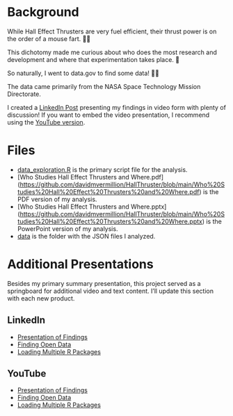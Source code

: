 # Background

While Hall Effect Thrusters are very fuel efficient, their thrust power is on the order of a mouse fart. 🐁💨

This dichotomy made me curious about who does the most research and development and where that experimentation takes place. 🤔

So naturally, I went to data.gov to find some data! 🕵️‍♂️

The data came primarily from the NASA Space Technology Mission Directorate.

I created a [LinkedIn Post](https://www.linkedin.com/posts/davidmvermillion_vdsml-space-spacewithdavid-activity-6951559448729440257-qbBS?) presenting my findings in video form with plenty of discussion! If you want to embed the video presentation, I recommend using the [YouTube version](https://youtu.be/lZw_Q-ir70M).

# Files

- [data_exploration.R](https://github.com/davidmvermillion/HallThruster/blob/main/data_exploration.R) is the primary script file for the analysis.
- [Who Studies Hall Effect Thrusters and Where.pdf] (https://github.com/davidmvermillion/HallThruster/blob/main/Who%20Studies%20Hall%20Effect%20Thrusters%20and%20Where.pdf) is the PDF version of my analysis.
- [Who Studies Hall Effect Thrusters and Where.pptx] (https://github.com/davidmvermillion/HallThruster/blob/main/Who%20Studies%20Hall%20Effect%20Thrusters%20and%20Where.pptx) is the PowerPoint version of my analysis.
- [data](https://github.com/davidmvermillion/HallThruster/tree/main/data) is the folder with the JSON files I analyzed.

# Additional Presentations

Besides my primary summary presentation, this project served as a springboard for additional video and text content. I’ll update this section with each new product.

## LinkedIn

- [Presentation of Findings](https://www.linkedin.com/posts/davidmvermillion_vdsml-space-spacewithdavid-activity-6951559448729440257-qbBS?)
- [Finding Open Data](https://www.linkedin.com/posts/davidmvermillion_metadata-json-vdsml-activity-6956951008811921408-9YZC?)
- [Loading Multiple R Packages](https://www.linkedin.com/posts/davidmvermillion_data-datawithdavid-r-activity-6966411024526716928-9omI?)


## YouTube

- [Presentation of Findings](https://youtu.be/lZw_Q-ir70M)
- [Finding Open Data](https://youtu.be/mE574dwZ6EQ)
- [Loading Multiple R Packages](https://youtu.be/57-jsSfbc9Q)